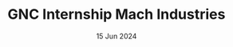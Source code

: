 ---
title: GNC Internship Mach Industries
summary: Developed a Guidance, Navigation, and Control (GNC) stack to enable precise aircraft navigation in GNSS-denied environments. By refining the Extended Kalman Filter for optimal sensor fusion and integrating data from IMUs, airspeed, and altitude sensors, I contributed to reliable state estimation, conducted high-fidelity simulations, and identified key improvements for real-world flight tests, laying the foundation for future iterations of the system.
tags:
  - exp
date: 15 Jun 2024
external_link:
---